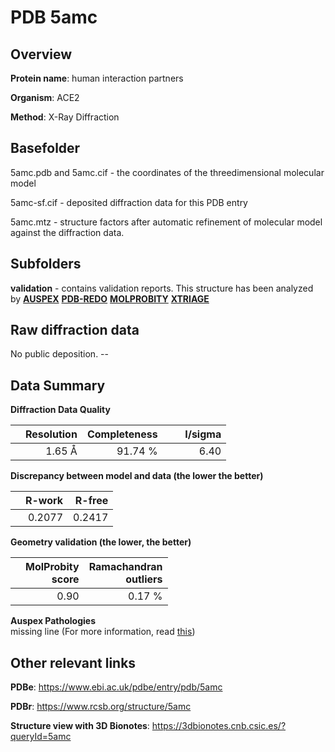 # PDB 5amc

## Overview

**Protein name**: human interaction partners

**Organism**: ACE2

**Method**: X-Ray Diffraction



## Basefolder

5amc.pdb and 5amc.cif - the coordinates of the threedimensional molecular model

5amc-sf.cif - deposited diffraction data for this PDB entry

5amc.mtz - structure factors after automatic refinement of molecular model against the diffraction data.

## Subfolders





**validation** - contains validation reports. This structure has been analyzed by [**AUSPEX**](https://github.com/thorn-lab/coronavirus_structural_task_force/tree/master/pdb/human_interaction_partners/ACE2/5amc/validation/auspex) [**PDB-REDO**](https://github.com/thorn-lab/coronavirus_structural_task_force/tree/master/pdb/human_interaction_partners/ACE2/5amc/validation/pdb-redo) [**MOLPROBITY**](https://github.com/thorn-lab/coronavirus_structural_task_force/tree/master/pdb/human_interaction_partners/ACE2/5amc/validation/molprobity) [**XTRIAGE**](https://github.com/thorn-lab/coronavirus_structural_task_force/blob/master/pdb/human_interaction_partners/ACE2/5amc/validation/Xtriage_output.log)  



## Raw diffraction data

No public deposition. --<br> 

## Data Summary
**Diffraction Data Quality**

|   | Resolution | Completeness| I/sigma |
|---|-------------:|----------------:|--------------:|
|   |1.65 Å|91.74 %|<img width=50/>6.40 |

**Discrepancy between model and data (the lower the better)**

|   | **R-work**| **R-free**   
|---|-------------:|----------------:|           
||  0.2077|  0.2417|

**Geometry validation (the lower, the better)**

|   |**MolProbity<br>score**| **Ramachandran<br>outliers** 
|---|-------------:|----------------:|
||  0.90|  0.17 %|

**Auspex Pathologies**<br> missing line (For more information, read [this](https://github.com/thorn-lab/coronavirus_structural_task_force/blob/master/pdb/human_interaction_partners/ACE2/5amc/validation/auspex/5amc_auspex_comments.txt))

 



## Other relevant links 
**PDBe**:  https://www.ebi.ac.uk/pdbe/entry/pdb/5amc
 
**PDBr**: https://www.rcsb.org/structure/5amc 

**Structure view with 3D Bionotes**: https://3dbionotes.cnb.csic.es/?queryId=5amc

